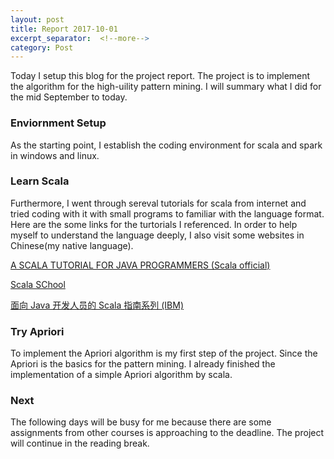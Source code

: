 ```yaml
---
layout: post
title: Report 2017-10-01
excerpt_separator:  <!--more-->
category: Post
---
```


Today I setup this blog for the project report. The project is to implement the algorithm for the high-uility pattern mining. I will summary what I did for the mid September to today.

### Enviornment Setup
As the starting point, I establish the coding environment for scala and spark in windows and linux.

### Learn Scala
Furthermore, I went through sereval tutorials for scala from internet and tried coding with it with small programs to familiar with the language format. Here are the some links for the turtorials I referenced. In order to help myself to understand the language deeply, I also visit some websites in Chinese(my native language).

[A SCALA TUTORIAL FOR JAVA PROGRAMMERS (Scala official)](https://docs.scala-lang.org/tutorials/scala-for-java-programmers.html)

[Scala SChool](https://twitter.github.io/scala_school/index.html)

[面向 Java 开发人员的 Scala 指南系列 (IBM)](https://www.ibm.com/developerworks/cn/java/j-scala/)

### Try Apriori
To implement the Apriori algorithm is my first step of the project. Since the Apriori is the basics for the pattern mining. I already finished the implementation of a simple Apriori algorithm by scala.

### Next
The following days will be busy for me because there are some assignments from other courses is approaching to the deadline. The project will continue in the reading break.
